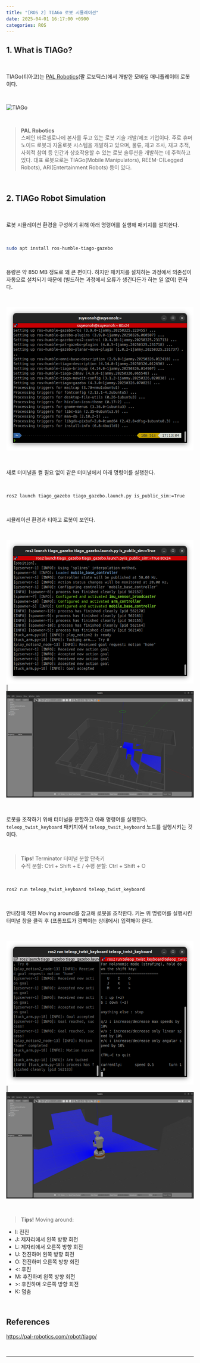 ```yaml
---
title: "[ROS 2] TIAGo 로봇 시뮬레이션"
date: 2025-04-01 16:17:00 +0900
categories: ROS
---
```


## 1. What is TIAGo?

<br>

TIAGo(티아고)는 [PAL Robotics](https://pal-robotics.com/)(팔 로보틱스)에서 개발한 모바일 매니퓰레이터 로봇이다.



<br>

![TIAGo](https://pal-robotics.com/wp-content/uploads/2024/04/TIAGo-Mobile-Manipulator-Robot-918x1024.webp)


<br>

> **PAL Robotics**  
스페인 바르셀로나에 본사를 두고 있는 로봇 기술 개발/제조 기업이다. 주로 휴머노이드 로봇과 자율로봇 시스템을 개발하고 있으며, 물류, 재고 조사, 재고 추적, 사회적 참여 등 인간과 상호작용할 수 있는 로봇 솔루션을 개발하는 데 주력하고 있다. 대표 로봇으로는 TIAGo(Mobile Manipulators), REEM-C(Legged Robots), ARI(Entertainment Robots) 등이 있다.


<br>


## 2. TIAGo Robot Simulation

<br>

로봇 시뮬레이션 환경을 구성하기 위해 아래 명령어를 실행해 패키지를 설치한다.

<br>

```bash
sudo apt install ros-humble-tiago-gazebo
```

<br>

용량은 약 850 MB 정도로 꽤 큰 편이다. 하지만 패키지를 설치하는 과정에서 의존성이 자동으로 설치되기 때문에 (빌드하는 과정에서 오류가 생긴다든가 하는 일 없이) 편하다.

<br>

![TIAGo-1](/assets/img/2025-04-01/tiago-1.png)

<br>

새로 터미널을 켤 필요 없이 같은 터미널에서 아래 명령어를 실행한다.

<br>

```bash
ros2 launch tiago_gazebo tiago_gazebo.launch.py is_public_sim:=True
```

<br>

시뮬레이션 환경과 티아고 로봇이 보인다.

<br>

![TIAGo-2](/assets/img/2025-04-01/tiago-2.png)|![TIAGo-3](/assets/img/2025-04-01/tiago-3.png)

<br>

로봇을 조작하기 위해 터미널을 분할하고 아래 명령어를 실행한다. `teleop_twist_keyboard` 패키지에서 `teleop_twsit_keyboard` 노드를 실행시키는 것이다.

<br>

> **Tips!** Terminator 터미널 분할 단축키  
수직 분할: Ctrl + Shift + E / 수평 분할: Ctrl + Shift + O

<br>

```bash
ros2 run teleop_twist_keyboard teleop_twist_keyboard
```

<br>

안내창에 적힌 Moving around를 참고해 로봇을 조작한다. 키는 위 명령어를 실행시킨 터미널 창을 클릭 후 (프롬프트가 깜빡이는 상태에서) 입력해야 한다.

<br>

![TIAGo-4](/assets/img/2025-04-01/tiago-4.png)|![TIAGo-5](/assets/img/2025-04-01/tiago-5.png)

<br>

> **Tips!** Moving around:  
* I: 전진  
* J: 제자리에서 왼쪽 방향 회전  
* L: 제자리에서 오른쪽 방향 회전  
* U: 전진하며 왼쪽 방향 회전  
* O: 전진하며 오른쪽 방향 회전  
* <: 후진  
* M: 후진하며 왼쪽 방향 회전  
* \>: 후진하며 오른쪽 방향 회전  
* K: 멈춤

<br>

## References

https://pal-robotics.com/robot/tiago/

&nbsp;

---